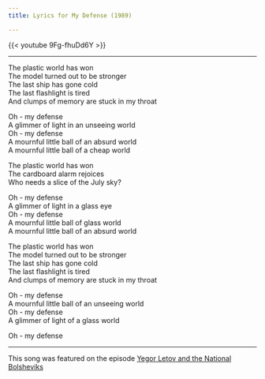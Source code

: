 ```yaml
---
title: Lyrics for My Defense (1989)

---
```


{{< youtube 9Fg-fhuDd6Y >}}

---

The plastic world has won \
The model turned out to be stronger \
The last ship has gone cold \
The last flashlight is tired \
And clumps of memory are stuck in my throat


Oh - my defense \
A glimmer of light in an unseeing world \
Oh - my defense \
A mournful little ball of an absurd world \
A mournful little ball of a cheap world


The plastic world has won \
The cardboard alarm rejoices \
Who needs a slice of the July sky?

Oh - my defense \
A glimmer of light in a glass eye \
Oh - my defense \
A mournful little ball of glass world \
A mournful little ball of an absurd world


The plastic world has won \
The model turned out to be stronger \
The last ship has gone cold \
The last flashlight is tired \
And clumps of memory are stuck in my throat


Oh - my defense \
A mournful little ball of an unseeing world \
Oh - my defense \
A glimmer of light of a glass world

Oh - my defense

---
This song was featured on the episode [Yegor Letov and the National Bolsheviks](/episodes/2021-05-12-yegor-letov-and-the-national-bolsheviks/)